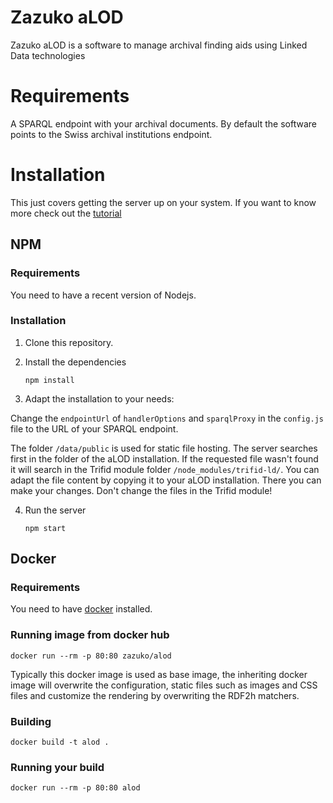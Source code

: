 # Zazuko aLOD

Zazuko aLOD is a software to manage archival finding aids using Linked Data
technologies

# Requirements

A SPARQL endpoint with your archival documents. By default the software points to the Swiss archival institutions endpoint.

# Installation

This just covers getting the server up on your system. If you want to know more check out the [tutorial](tutorial/TUTORIAL.md)

## NPM
### Requirements
You need to have a recent version of Nodejs.

### Installation
1. Clone this repository.
2. Install the dependencies

    `npm install`

3. Adapt the installation to your needs:

  Change the `endpointUrl` of `handlerOptions` and `sparqlProxy` in the `config.js` file to the URL of your SPARQL endpoint.    
  
  The folder `/data/public` is used for static file hosting.
  The server searches first in the folder of the aLOD installation.
  If the requested file wasn't found it will search in the Trifid module folder `/node_modules/trifid-ld/`.
  You can adapt the file content by copying it to your aLOD installation.
  There you can make your changes.
  Don't change the files in the Trifid module!

4. Run the server

    `npm start`


## Docker
### Requirements

You need to have [docker](https://docker.com/) installed.

### Running image from docker hub

    docker run --rm -p 80:80 zazuko/alod

Typically this docker image is used as base image, the inheriting docker image 
will overwrite the configuration, static files such as images and CSS files 
and customize the rendering by overwriting the RDF2h matchers.

### Building

    docker build -t alod .
    
### Running your build

    docker run --rm -p 80:80 alod
    
